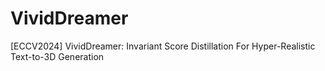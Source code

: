 # VividDreamer
[ECCV2024] VividDreamer: Invariant Score Distillation For Hyper-Realistic Text-to-3D Generation
